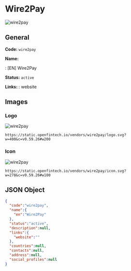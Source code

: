 
# Wire2Pay 
![wire2pay](https://static.openfintech.io/vendors/wire2pay/logo.svg?w=400&c=v0.59.26#w200)  

## General 
 
**Code:** `wire2pay` 
 
**Name:** 
 
:	[EN] Wire2Pay 
 
**Status:** `active` 
 
**Links:** 
: website []() 
 

## Images 

### Logo 
 
![wire2pay](https://static.openfintech.io/vendors/wire2pay/logo.svg?w=400&c=v0.59.26#w200)  

```
https://static.openfintech.io/vendors/wire2pay/logo.svg?w=400&c=v0.59.26#w200
```  

### Icon 
 
![wire2pay](https://static.openfintech.io/vendors/wire2pay/icon.svg?w=278&c=v0.59.26#w100)  

```
https://static.openfintech.io/vendors/wire2pay/icon.svg?w=278&c=v0.59.26#w100
```  

## JSON Object 

```json
{
  "code":"wire2pay",
  "name":{
    "en":"Wire2Pay"
  },
  "status":"active",
  "description":null,
  "links":{
    "website":""
  },
  "countries":null,
  "contacts":null,
  "address":null,
  "social_profiles":null
}
```  
